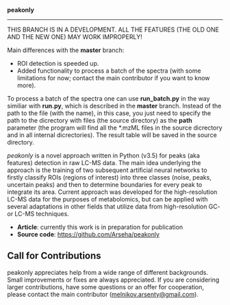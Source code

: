 **peakonly** 
________
THIS BRANCH IS IN A DEVELOPMENT. ALL THE FEATURES (THE OLD ONE AND THE NEW ONE) MAY WORK IMPROPERLY!

Main differences with the **master** branch:
- ROI detection is speeded up.
- Added functionality to process a batch of the spectra (with some limitations for now; contact the main contributor if you want to know more).

To process a batch of the spectra one can use **run_batch.py** in the way similiar with **run.py**, which is described in the **master** branch. Instead of the path to the file (with the name), in this case, you just need to specify the path to the dicrectory with files (the source directory) as the **path** parameter (the program will find all the *.mzML files in the source dicrectory and in all internal dicrectories). The result table will be saved in the source directory.


*peakonly* is a novel approach written in Python (v3.5) for peaks (aka features) detection in raw LC-MS data. The main idea underlying the approach is the training of two subsequent artificial neural networks to firstly classify ROIs (regions of interest) into three classes (noise, peaks, uncertain peaks) and then to determine boundaries for every peak to integrate its area. Current approach was developed for the high-resolution LC-MS data for the purposes of metabolomics, but can be applied with several adaptations in other fields that utilize data from high-resolution GC- or LC-MS techniques.

- **Article**: currently this work is in preparation for publication
- **Source code**: https://github.com/Arseha/peakonly

Call for Contributions
----------------------

peakonly appreciates help from a wide range of different backgrounds.
Small improvements or fixes are always appreciated.
If you are considering larger contributions, have some questions or an offer for cooperation,
please contact the main contributor (melnikov.arsenty@gmail.com).
